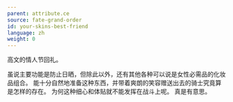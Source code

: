 ```yaml
---
parent: attribute.ce
source: fate-grand-order
id: your-skins-best-friend
language: zh
weight: 0
---
```


高文的情人节回礼。

虽说主要功能是防止日晒，但除此以外，还有其他各种可以说是女性必需品的化妆品组合。
能十分自然地准备这种东西，并带着爽朗的笑容赠送出去的骑士究竟算是怎样的存在。
为何这种细心和体贴就不能发挥在战斗上呢。
真是有意思。
